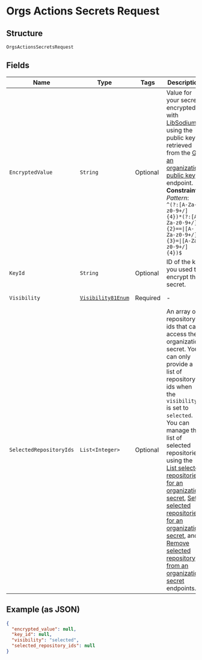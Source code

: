 
# Orgs Actions Secrets Request

## Structure

`OrgsActionsSecretsRequest`

## Fields

| Name | Type | Tags | Description | Getter | Setter |
|  --- | --- | --- | --- | --- | --- |
| `EncryptedValue` | `String` | Optional | Value for your secret, encrypted with [LibSodium](https://libsodium.gitbook.io/doc/bindings_for_other_languages) using the public key retrieved from the [Get an organization public key](https://docs.github.com/rest/reference/actions#get-an-organization-public-key) endpoint.<br>**Constraints**: *Pattern*: `^(?:[A-Za-z0-9+/]{4})*(?:[A-Za-z0-9+/]{2}==\|[A-Za-z0-9+/]{3}=\|[A-Za-z0-9+/]{4})$` | String getEncryptedValue() | setEncryptedValue(String encryptedValue) |
| `KeyId` | `String` | Optional | ID of the key you used to encrypt the secret. | String getKeyId() | setKeyId(String keyId) |
| `Visibility` | [`Visibility81Enum`](../../doc/models/visibility-81-enum.md) | Required | - | Visibility81Enum getVisibility() | setVisibility(Visibility81Enum visibility) |
| `SelectedRepositoryIds` | `List<Integer>` | Optional | An array of repository ids that can access the organization secret. You can only provide a list of repository ids when the `visibility` is set to `selected`. You can manage the list of selected repositories using the [List selected repositories for an organization secret](https://docs.github.com/rest/reference/actions#list-selected-repositories-for-an-organization-secret), [Set selected repositories for an organization secret](https://docs.github.com/rest/reference/actions#set-selected-repositories-for-an-organization-secret), and [Remove selected repository from an organization secret](https://docs.github.com/rest/reference/actions#remove-selected-repository-from-an-organization-secret) endpoints. | List<Integer> getSelectedRepositoryIds() | setSelectedRepositoryIds(List<Integer> selectedRepositoryIds) |

## Example (as JSON)

```json
{
  "encrypted_value": null,
  "key_id": null,
  "visibility": "selected",
  "selected_repository_ids": null
}
```

